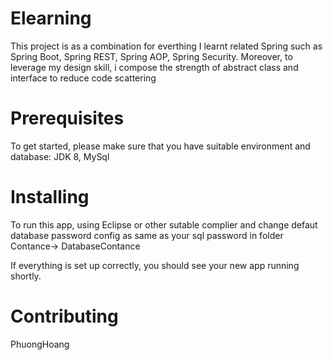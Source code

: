 # Elearning
This project is as a combination for everthing I learnt related Spring such as Spring Boot, Spring REST, Spring AOP, Spring Security. Moreover, to leverage my design skill, i compose the strength of abstract class and 
interface to reduce code scattering

# Prerequisites
To get started, please make sure that you have suitable environment and database: JDK 8, MySql

# Installing
To run this app, using Eclipse or other sutable complier and change defaut database password config as same as your sql password in folder Contance-> DatabaseContance

If everything is set up correctly, you should see your new app running shortly.


# Contributing
PhuongHoang
